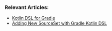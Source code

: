 ### Relevant Articles:

- [Kotlin DSL for Gradle](https://www.baeldung.com/kotlin/gradle-dsl)
- [Adding New SourceSet with Gradle Kotlin DSL](https://www.baeldung.com/kotlin/gradle-domain-specific-language-sourceset)
